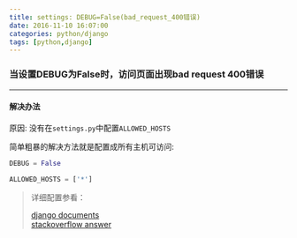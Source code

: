 ```yaml
---
title: settings: DEBUG=False(bad_request_400错误)
date: 2016-11-10 16:07:00
categories: python/django
tags: [python,django]
---
```

### 当设置DEBUG为False时，访问页面出现bad request 400错误

----

#### 解决办法
原因: 没有在<code>settings.py</code>中配置<code>ALLOWED_HOSTS</code>

简单粗暴的解决方法就是配置成所有主机可访问:
``` python
DEBUG = False

ALLOWED_HOSTS = ['*']
```

> 详细配置参看：
>  
> [django documents](https://docs.djangoproject.com/el/1.10/ref/settings/#allowed-hosts)  
[stackoverflow answer](http://stackoverflow.com/questions/19875789/django-gives-bad-request-400-when-debug-false)
